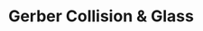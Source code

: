 ---
title: "Gerber Collision & Glass"
url: /escanaba/gerber-collision-and-glass/
shop: car repair
---
